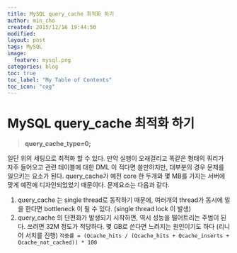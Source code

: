 ```yaml
---
title: MySQL query_cache 최적화 하기
author: min_cho
created: 2015/12/16 19:44:50
modified:
layout: post
tags: MySQL
image:
  feature: mysql.png
categories: blog
toc: true
toc_label: "My Table of Contents"
toc_icon: "cog"
---
```



# MySQL query_cache 최적화 하기

> **query_cache_type=0;**

일단 위의 세팅으로 최적화 할 수 있다. 만약 실행이 오래걸리고 똑같은 형태의 쿼리가 자주 들어오고 관련 테이블에 대한 DML 이 적다면 쓸만하지만, 대부분의 경우 문제를 일으키는 요소가 된다. query_cache가 예전 core 한 두개와 몇 MB를 가지는 서버에 맞게 예전에 디자인되었었기 때문이다. 문제요소는 다음과 같다.

  1. query_cache 는 single thread로 동작하기 때문에, 여러개의 thread가 동시에 일을 한다면 bottleneck 이 될 수 있다. (single thread lock 이 발생)
  2. query_cache 의 단편화가 발생되기 시작하면, 역시 성능을 떨어트리는 주범이 된다. 쓰려면 32M 정도가 적당하다. 몇 GB로 쓴다면 느려지는 원인이기도 하다 (리니어 서치를 진행)
`적중률 = (Qcache_hits / (Qcache_hits + Qcache_inserts + Qcache_not_cached)) * 100 `
